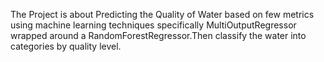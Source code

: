 The Project is about Predicting the Quality of Water based on few metrics using machine learning techniques  specifically MultiOutputRegressor wrapped around a RandomForestRegressor.Then classify the water into categories by quality level.
